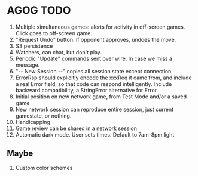 # AGOG TODO

1. Multiple simultaneous games: alerts for activity in off-screen games.
   Click goes to off-screen game.
1. "Request Undo" button. If opponent approves, undoes the move.
1. S3 persistence
1. Watchers, can chat, but don't play.
1. Periodic "Update" commands sent over wire. In case we miss a message.
1. "-- New Session --" copies all session state except connection.
1. ErrorRsp should explicitly encode the xxxReq it came from,
   and include a real Error field, so that code can respond intelligently.
   Include backward compatibility, a StringError alternative for Error.
1. Initial position on new network game, from Test Mode and/or a saved game
1. New network session can reproduce entire session, just current gamestate, or nothing.
1. Handicapping
1. Game review can be shared in a network session
1. Automatic dark mode. User sets times. Default to 7am-8pm light

## Maybe

1. Custom color schemes
